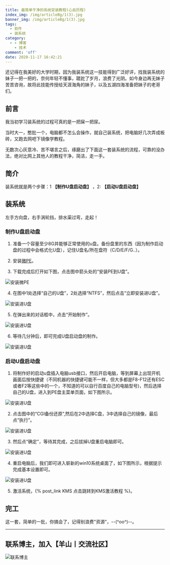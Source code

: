 ```yaml
---
title: 最简单干净的系统安装教程(心血历程)
index_img: /img/articleBg/1(3).jpg
banner_img: /img/articleBg/1(3).jpg
tags:
  - 软件
  - 装系统
category:
  - - 博客
    - 技术
comment: 'off'
date: 2020-11-17 16:42:21
---
```


还记得在我美好的大学时期，因为我装系统这一技能得到广泛好评，找我装系统的妹子一把一把的，奈何年轻不懂事，蹉跎了岁月，浪费了光阴。如今身边再无妹子苦苦咨询，故将此技能传授给天涯海角的妹子，以及五湖四海准备把妹子的老哥们。

## 前言

我当初学习装系统的过程可真的是一把屎一把尿。

当时大一，憨批一个，电脑都不怎么会操作，就自己装系统，把电脑好几次弄成板砖，又跑去网吧下镜像学教程。

无数次心灰意冷、苦不堪言之后，琢磨出了下面这一套装系统的流程，可靠的没办法，绝对比网上其他人的教程干净，简洁，走一手。

## 简介

装系统就是两个步骤：1 **【制作U盘启动盘】** ，2: **【启动U盘启动盘】**

## 装系统

左手方向盘，右手涡轮挡，排水渠过弯，走起！

### 制作U盘启动盘

1. 准备一个容量至少8G并能够正常使用的u盘。备份盘里的东西（因为制作启动盘的过程中会格式化U盘），记住U盘名/所在盘符（C/D/E/F/G..）。

2. 安装[微PE](http://www.wepe.com.cn/)。
  
3. 下载完成后打开如下图，点击图中箭头处的“安装PE到U盘”。

![安装微PE](/img/articleContent/zhuangXiTong1.png)

4. 在图中1处选择“自己的U盘”，2处选择“NTFS”，然后点击“立即安装进U盘”。

![安装进U盘](/img/articleContent/zhuangXiTong2.png)

5. 在弹出来的对话框中，点击“开始制作”。

![安装进U盘](/img/articleContent/zhuangXiTong3.png)

6. 等待几分钟后，即可完成U盘启动盘的制作。

![安装进U盘](/img/articleContent/zhuangXiTong4.png)

### 启动U盘启动盘

1. 将制作好的启动u盘插入电脑usb接口，然后开启电脑，等到屏幕上出现开机画面后按快捷键（不同机器的快捷键可能不一样，但大多都是F8-F12还有ESC或者F2等这些中的一个，不知道的可以自行百度自己的电脑型号)，然后选择自己的U盘，进入到PE盘主菜单页面，如下图所示。

![安装进U盘](/img/articleContent/zhuangXiTong5.png)

2. 点击图中的“CGI备份还原”,然后在2中选择C盘，3中选择自己的镜像，最后点“执行”。

![安装进U盘](/img/articleContent/zhuangXiTong6.png)

3. 然后点“确定”，等待其完成，之后拔掉U盘重启电脑即可。

![安装进U盘](/img/articleContent/zhuangXiTong7.png)

4. 重启电脑后，我们即可进入崭新的win10系统桌面了，如下图所示，根据提示完成基本设置即可。

![安装进U盘](/img/articleContent/zhuangXiTong8.png)

5. 激活系统，{% post_link KMS 点击跳转到KMS激活教程 %}。

## 完工

这一套，简单的一批，你搞会了，记得别浪费"资源"，--(^oo^)--。

---

## 联系博主，加入【羊山丨交流社区】
![联系博主](/img/icon/wechatFindMe.png)